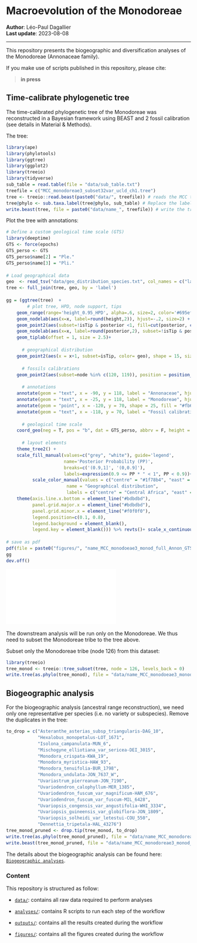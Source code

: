 
<!-- README.md is generated from README.Rmd. Please edit that file -->

# Macroevolution of the Monodoreae

**Author**: Léo-Paul Dagallier  
**Last update**: 2023-08-08

------------------------------------------------------------------------

<!-- badges: start -->
<!-- badges: end -->

This repository presents the biogeographic and diversification analyses
of the Monodoreae (Annonaceae family).

If you make use of scripts published in this repository, please cite:

> **in press**

## Time-calibrate phylogenetic tree

The time-calibrated phylogenetic tree of the Monodoreae was
reconstructed in a Bayesian framework using BEAST and 2 fossil
calibration (see details in Material & Methods).

The tree:

``` r
library(ape)
library(phylotools)
library(ggtree)
library(ggplot2)
library(treeio)
library(tidyverse)
sub_table = read.table(file = "data/sub_table.txt")
treefile = c("MCC_monodoreae3_subset32var_ucld_ch1.tree")
tree <- treeio::read.beast(paste0("data/", treefile)) # reads the MCC tree in BEAST format
tree@phylo <- sub.taxa.label(tree@phylo, sub_table) # Replace the label name
write.beast(tree, file = paste0("data/name_", treefile)) # write the tree back in nexus format
```

Plot the tree with annotations:

``` r
# Define a custom geological time scale (GTS)
library(deeptime)
GTS <- force(epochs)
GTS_perso <- GTS
GTS_perso$name[2] = "Ple."
GTS_perso$name[3] = "Pli."

# Load geographical data
geo  <- read_tsv("data/geo_distribution_species.txt", col_names = c("label", "geo"), na = c("", "na"))
tree <- full_join(tree, geo, by = 'label')

gg = (ggtree(tree)  +
        # plot tree, HPD, node support, tips
    geom_range(range='height_0.95_HPD', alpha=.6, size=2, color='#695eff', center = 'height') +
    geom_nodelab(aes(x=x, label=round(height,2)), hjust=-.2, size=2) +
    geom_point2(aes(subset=!isTip & posterior <1, fill=cut(posterior, c(0, 0.9, 1))), shape=21, size=2, stroke = 0.3)+ 
    geom_nodelab(aes(x=x, label=round(posterior,2), subset=!isTip & posterior <1), size=0.8) +
    geom_tiplab(offset = 1, size = 2.5)+
      
      # geographical distribution
    geom_point2(aes(x = x+1, subset=isTip, color= geo), shape = 15, size = 2)+

      # fossils calibrations
    geom_point2(aes(subset=node %in% c(120, 119)), position = position_nudge(y = 4), shape = 25, fill = "#fb6a4a", stroke = 0, size = 3)+
    
      # annotations
    annotate(geom = "text", x = -90, y = 118, label = "Annonaceae", hjust = -0.05, vjust = 1, size = 5)+
    annotate(geom = "text", x = -25, y = 118, label = "Monodoreae", hjust = -0.05, vjust = 1, size = 5)+
    annotate(geom = "point", x = -120, y = 70, shape = 25, fill = "#fb6a4a", stroke = 0, size = 3)+
    annotate(geom = "text", x = -118, y = 70, label = "Fossil calibration point", hjust = 0)+
      
      # geological time scale
    coord_geo(neg = T, pos = "b", dat = GTS_perso, abbrv = F, height = unit(1, "line"), size = 2.7, bord = c(), skip = c( "Holocene"), center_end_labels = T, expand = T)+
    
      # layout elements
    theme_tree2() +
    scale_fill_manual(values=c("grey", "white"), guide='legend', 
                      name='Posterior Probability (PP)', 
                      breaks=c('(0.9,1]', '(0,0.9]'), 
                      labels=expression(0.9 <= PP * " < 1", PP < 0.9))+
          scale_color_manual(values = c("centre" = "#1f78b4", "east" = "#33a02c", "mada" = "#fdbf6f","west" = "#6a3d9a"), na.value = "transparent",
                       name = "Geographical distribution",
                       labels = c("centre" = "Central Africa", "east" = "East Africa", "mada" = "Madagascar","west" = "West Africa"))+
    theme(axis.line.x.bottom = element_line("#bdbdbd"),
          panel.grid.major.x = element_line("#bdbdbd"),
          panel.grid.minor.x = element_line("#f0f0f0"),
          legend.position=c(0.1, 0.8),
          legend.background = element_blank(),
          legend.key = element_blank())) %>% revts()+ scale_x_continuous(labels=abs, breaks = c(0,-20, -40, -60, -80, -100,  -120), limits = c(-120, 30)) +    geom_highlight(node=120, fill="steelblue", alpha=.1, to.bottom = T, xmin = -90) +    geom_highlight(node=126, fill="darkgreen", alpha=.2, to.bottom = T, xmin = -24.9)

# save as pdf
pdf(file = paste0("figures/", "name_MCC_monodoeae3_monod_full_Annon_GTS",".pdf"), width = 13 , height = 10)
gg
dev.off()
```

![](figures/name_MCC_monodoeae3_monod_full_Annon_GTS.pdf)

The downstream analysis will be run only on the Monodoreae. We thus need
to subset the Monodoreae tribe to the tree above.

Subset only the Monodoreae tribe (node 126) from this dataset:

``` r
library(treeio)
tree_monod <- treeio::tree_subset(tree, node = 126, levels_back = 0)
write.tree(as.phylo(tree_monod), file = "data/name_MCC_monodoeae3_monod.newick")
```

## Biogeographic analysis

For the biogeographic analysis (ancestral range reconstruction), we need
only one representative per species (i.e. no variety or subspecies).
Remove the duplicates in the tree:

``` r
to_drop = c("Asteranthe_asterias_subsp_triangularis-DAG_10",
            "Hexalobus_monopetalus-LOT_1671",
            "Isolona_campanulata-MUN_6",
            "Mischogyne_elliotiana_var_sericea-DEI_3015",
            "Monodora_crispata-KWA_19",
            "Monodora_myristica-HAW_93",
            "Monodora_tenuifolia-BUR_1798",
            "Monodora_undulata-JON_7637_W",
            "Uvariastrum_pierreanum-JON_7190",
            "Uvariodendron_calophyllum-MER_1385",
            "Uvariodendron_fuscum_var_magnificum-HAM_676",
            "Uvariodendron_fuscum_var_fuscum-MIL_6428",
            "Uvariopsis_congensis_var_angustifolia-WHI_3334",
            "Uvariopsis_guineensis_var_globiflora-JON_1809",
            "Uvariopsis_solheidi_var_letestui-COU_550",
            "Dennettia_tripetala-HAL_43276")
tree_monod_pruned <- drop.tip(tree_monod, to_drop)
write.tree(as.phylo(tree_monod_pruned), file = "data/name_MCC_monodoreae3_monod_pruned.newick")
write.beast(tree_monod_pruned, file = "data/name_MCC_monodoreae3_monod_pruned.tree")
```

The details about the biogeographic analysis can be found here:
[`Biogeographic analyses`](BAMM.md).

### Content

This repository is structured as follow:

- [`data/`](https://github.com/LPDagallier/Monodoreae_macroevoluton/tree/master/data):
  contains all raw data required to perform analyses

- [`analyses/`](https://github.com/LPDagallier/Monodoreae_macroevoluton/tree/%7B%7Bbranch%7D%7D/analyses/):
  contains R scripts to run each step of the workflow

- [`outputs/`](https://github.com/LPDagallier/Monodoreae_macroevoluton/tree/%7B%7Bbranch%7D%7D/outputs):
  contains all the results created during the workflow

- [`figures/`](https://github.com/LPDagallier/Monodoreae_macroevoluton/tree/%7B%7Bbranch%7D%7D/figures):
  contains all the figures created during the workflow
